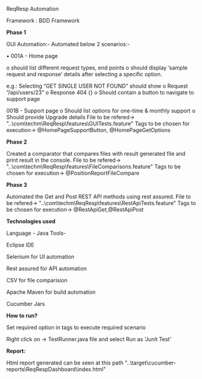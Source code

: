 ReqResp Automation

Framework : BDD Framework

 **Phase 1**
                                                                
GUI Automation:-
Automated below 2 scenarios:-

• 001A - Home page 

o should list different request types, end points
o should display ‘sample request and response’ details after selecting a specific 
option. 

e.g.: Selecting “GET SINGLE USER NOT FOUND” should show 
o Request “/api/users/23”
o Response 404 {}
o Should contain a button to navigate to support page

001B - Support page
o Should list options for one-time & monthly support
o Should provide Upgrade details
File to be refered-> "..\com\techm\ReqResp\features\GUITests.feature"
Tags to be chosen for execution-> @HomePageSupportButton, @HomePageGetOptions

**Phase 2**
                                                                
Created a comparator that compares files with result generated file and print result in the console.
File to be refered-> "..\com\techm\ReqResp\features\FileComparisons.feature"
Tags to be chosen for execution-> @PositionReportFileCompare

**Phase 3**
                                                                
Automated the Get and Post REST API methods using rest assured.
File to be refered-> "..\com\techm\ReqResp\features\RestApiTests.feature"
Tags to be chosen for execution-> @RestApiGet,@RestApiPost

**Technologies used**

Language - Java
Tools-

Eclipse IDE

Selenium for UI automation

Rest assured for API automation

CSV for file comparision

Apache Maven for build automation

Cucumber Jars

**How to run?**

Set required option in tags to execute required scenario

Right click on -> TestRunner.java file and select Run as 'Junit Test'

**Report:**

Html report generated can be seen at this path "..\target\cucumber-reports\ReqRespDashboard\index.html"

